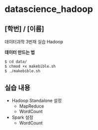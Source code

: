 # datascience_hadoop
## [학번] / [이름]
데이터과학 3번재 실습 Hadoop

**데이터 만드는 법**
```bash
$ cd data/
$ chmod +x makebible.sh
$ ./makebible.sh
```

## 실습 내용
- Hadoop Standalone 설정
    - MapReduce
    - WordCount
- Spark 설정
    - WordCount

